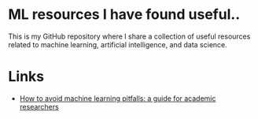 # ML resources I have found useful..
This is my GitHub repository where I share a collection of useful resources related to machine learning, artificial intelligence, and data science.

# Links

- <a href="https://arxiv.org/pdf/2108.02497.pdf">How to avoid machine learning pitfalls: a guide for academic researchers</a>
